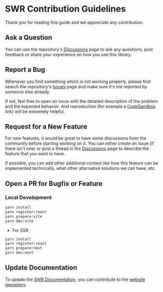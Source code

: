 # SWR Contribution Guidelines

Thank you for reading this guide and we appreciate any contribution. 

## Ask a Question

You can use the repository's [Discussions](https://github.com/vercel/swr/discussions) page to ask any questions, post feedback or share your experience on how you use this library.

## Report a Bug

Whenever you find something which is not working properly, please first search the repository's [Issues](https://github.com/vercel/swr/issues) page and make sure it's not reported by someone else already.

If not, feel free to open an issue with the detailed description of the problem and the expected behavior. And reproduction (for example a [CodeSandbox](https://codesandbox.io) link) will be extremely helpful.

## Request for a New Feature

For new features, it would be great to have some discussions from the community before starting working on it. You can either create an issue (if there isn't one) or post a thread in the [Discussions](https://github.com/vercel/swr/discussions) page to describe the feature that you want to have.

If possible, you can add other additional context like how this feature can be implemented technically, what other alternative solutions we can have, etc.

## Open a PR for Bugfix or Feature

### Local Development

```bash
yarn install
yarn register:react
yarn prepare:vite
yarn dev:vite
```

- For SSR

```bash
yarn install
yarn register:react
yarn prepare:next
yarn dev:next
```

## Update Documentation

To update the [SWR Documentation](https://swr.vercel.app), you can contribute to the [website repository](https://github.com/vercel/swr-site). 